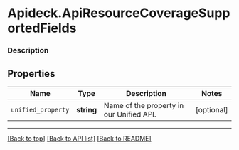# Apideck.ApiResourceCoverageSupportedFields

### Description

## Properties
Name | Type | Description | Notes
------------ | ------------- | ------------- | -------------
`unified_property` | **string** | Name of the property in our Unified API. | [optional] 





---

[[Back to top]](#) [[Back to API list]](../../../../README.md#documentation-for-api-endpoints) [[Back to README]](../../../../README.md)


